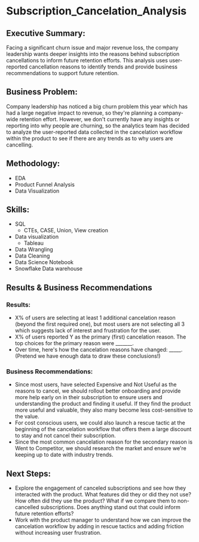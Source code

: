 # Subscription_Cancelation_Analysis

## Executive Summary:
Facing a significant churn issue and major revenue loss, the company leadership wants deeper insights into the reasons behind subscription cancellations to inform future retention efforts. This analysis uses user-reported cancellation reasons to identify trends and provide business recommendations to support future retention.


## Business Problem:
Company leadership has noticed a big churn problem this year which has had a large negative impact to revenue, so they're planning a company-wide retention effort. However, we don't currently have any insights or reporting into why people are churning, so the analytics team has decided to analyze the user-reported data collected in the cancelation workflow within the product to see if there are any trends as to why users are cancelling.

## Methodology:
* EDA
* Product Funnel Analysis
* Data Visualization

## Skills:
* SQL
  * CTEs, CASE, Union, View creation
* Data visualization
  *  Tableau
* Data Wrangling
* Data Cleaning
* Data Science Notebook
* Snowflake Data warehouse

## Results & Business Recommendations

### Results:
* X% of users are selecting at least 1 additional cancelation reason (beyond the first required one), but most users are not selecting all 3 which suggests lack of interest and frustration for the user.
* X% of users reported Y as the primary (first) cancelation reason. The top choices for the primary reason were _______.
* Over time, here's how the cancelation reasons have changed: _____. (Pretend we have enough data to draw these conclusions!)

### Business Recommendations:
* Since most users, have selected Expensive and Not Useful as the reasons to cancel, we should rollout better onboarding and provide more help early on in their subscription to ensure users and understanding the product and finding it useful. If they find the product more useful and valuable, they also many become less cost-sensitive to the value.
* For cost conscious users, we could also launch a rescue tactic at the beginning of the cancelation workflow that offers them a large discount to stay and not cancel their subscription.
* Since the most common cancelation reason for the secondary reason is Went to Competitor, we should research the market and ensure we're keeping up to date with industry trends.

## Next Steps:
* Explore the engagement of canceled subscriptions and see how they interacted with the product. What features did they or did they not use? How often did they use the product? What if we compare them to non-cancelled subscriptions. Does anything stand out that could inform future retention efforts?
* Work with the product manager to understand how we can improve the cancelation workflow by adding in rescue tactics and adding friction without increasing user frustration.

